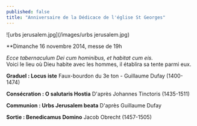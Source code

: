 ```yaml
---
published: false
title: "Anniversaire de la Dédicace de l'église St Georges"
---
```


![urbs jerusalem.jpg](/images/urbs jerusalem.jpg)

**Dimanche 16 novembre 2014, messe de 19h

*Ecce tabernaculum Dei cum hominibus, et habitat cum eis.*  
Voici le lieu où Dieu habite avec les hommes, il établira sa tente parmi eux.

**Graduel : Locus iste**
Faux-bourdon du 3e ton - Guillaume Dufay (1400-1474)

**Consécration : O salutaris Hostia**
D'après Johannes Tinctoris (1435-1511)

**Communion : Urbs Jerusalem beata**
D'après Guillaume Dufay 

**Sortie : Benedicamus Domino**
Jacob Obrecht (1457-1505)